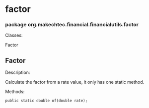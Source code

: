 # factor #
### package org.makechtec.financial.financialutils.factor ###

Classes:

Factor

## Factor ##

Description:

Calculate the factor from a rate value, it only has one static method.

Methods:

    public static double of(double rate);
